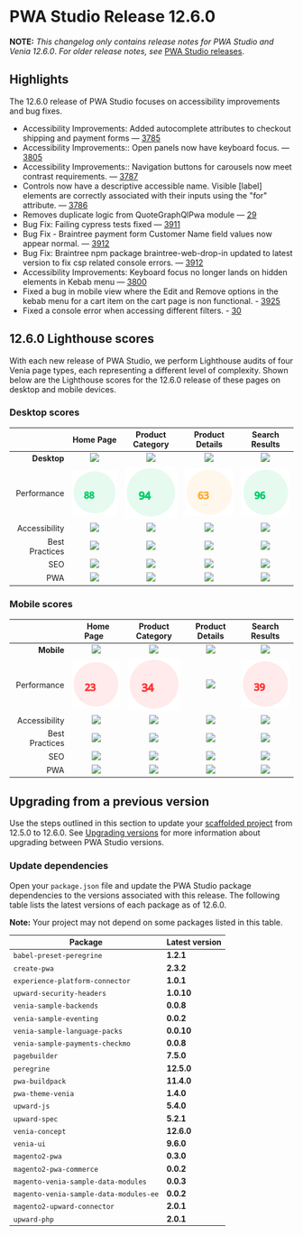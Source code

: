 # PWA Studio Release 12.6.0


**NOTE:**
_This changelog only contains release notes for PWA Studio and Venia 12.6.0_.
_For older release notes, see_ [PWA Studio releases][].

## Highlights

The 12.6.0 release of PWA Studio focuses on accessibility improvements and bug fixes.
  
-   Accessibility Improvements: Added autocomplete attributes to checkout shipping and payment forms — [3785][]  
-   Accessibility Improvements:: Open panels now have keyboard focus. — [3805][]   
-   Accessibility Improvements:: Navigation buttons for carousels now meet contrast requirements. — [3787][]  
-   Controls now have a descriptive accessible name. Visible \[label] elements are correctly associated with their inputs using the "for" attribute. — [3786][]  
-   Removes duplicate logic from QuoteGraphQlPwa module — [29][]  
-   Bug Fix: Failing cypress tests fixed — [3911][]  
-   Bug Fix - Braintree payment form Customer Name field values now appear normal. — [3912][]  
-   Bug Fix: Braintree npm package braintree-web-drop-in updated to latest version to fix csp related console errors. — [3912][]  
-   Accessibility Improvements: Keyboard focus no longer lands on hidden elements in Kebab menu — [3800][]   
-   Fixed a bug in mobile view where the Edit and Remove options in the kebab menu for a cart item on the cart page is non functional. - [3925][]
-   Fixed a console error when accessing different filters. - [30][]

## 12.6.0 Lighthouse scores

With each new release of PWA Studio, we perform Lighthouse audits of four Venia page types, each representing a different level of complexity. Shown below are the Lighthouse scores for the 12.6.0 release of these pages on desktop and mobile devices.

### Desktop scores

|               | Home Page | Product Category | Product Details | Search Results |
| ------------: | :---------------: | :---------------: | :---------------: | :---------------: |
| **Desktop** | ![](images/venia_page_home.png) | ![](images/venia_page_category.png) | ![](images/venia_page_details.png) | ![](images/venia_page_search.png) |
| Performance | ![](images/score_88.svg) | ![](images/score_94.svg) | ![](images/score_63.svg) | ![](images/score_96.svg) |
| Accessibility | ![](images/score_100.svg) | ![](images/score_100.svg) | ![](images/score_100.svg) | ![](images/score_100.svg) | ![](images/score_100.svg) |
| Best Practices | ![](images/score_100.svg) | ![](images/score_100.svg) | ![](images/score_100.svg) | ![](images/score_100.svg) | ![](images/score_100.svg) |
| SEO | ![](images/score_100.svg) | ![](images/score_100.svg) | ![](images/score_100.svg) | ![](images/score_100.svg) | ![](images/score_100.svg) |
| PWA | ![](images/pwa_perfect.svg) | ![](images/pwa_perfect.svg) | ![](images/pwa_perfect.svg) | ![](images/pwa_perfect.svg) | ![](images/pwa_perfect.svg) |

### Mobile scores

|               | &nbsp;&nbsp;Home Page&nbsp;&nbsp; | Product Category | Product Details | Search Results |
| ------------: | :---------------: | :---------------: | :---------------: | :---------------: |
| **Mobile** | ![](images/venia_page_home.png) | ![](images/venia_page_category.png) | ![](images/venia_page_details.png) | ![](images/venia_page_search.png) |
| Performance | ![](images/score_23.svg) | ![](images/score_34.svg) | ![](images/score_27.svg) | ![](images/score_39.svg) |
| Accessibility | ![](images/score_100.svg) | ![](images/score_100.svg) | ![](images/score_100.svg) | ![](images/score_100.svg) |
| Best Practices | ![](images/score_100.svg) | ![](images/score_100.svg) | ![](images/score_100.svg) | ![](images/score_100.svg) |
| SEO | ![](images/score_100.svg) | ![](images/score_100.svg) | ![](images/score_100.svg) | ![](images/score_100.svg) |
| PWA | ![](images/pwa_perfect.svg) | ![](images/pwa_imperfect.svg) | ![](images/pwa_imperfect.svg) | ![](images/pwa_perfect.svg) |

## Upgrading from a previous version

Use the steps outlined in this section to update your [scaffolded project][] from 12.5.0 to 12.6.0.
See [Upgrading versions][] for more information about upgrading between PWA Studio versions.

[scaffolded project]: https://developer.adobe.com/commerce/pwa-studio/tutorials/
[upgrading versions]: https://developer.adobe.com/commerce/pwa-studio/guides/upgrading-versions/

### Update dependencies

Open your `package.json` file and update the PWA Studio package dependencies to the versions associated with this release.
The following table lists the latest versions of each package as of 12.6.0.

**Note:**
Your project may not depend on some packages listed in this table.

| Package                             | Latest version |
|-------------------------------------|----------------|
| `babel-preset-peregrine`            | **1.2.1**      |
| `create-pwa`                        | **2.3.2**      |
| `experience-platform-connector`     | **1.0.1**      |
| `upward-security-headers`           | **1.0.10**     |
| `venia-sample-backends`             | **0.0.8**      |
| `venia-sample-eventing`             | **0.0.2**      |
| `venia-sample-language-packs`       | **0.0.10**     |
| `venia-sample-payments-checkmo`     | **0.0.8**      |
| `pagebuilder`                       | **7.5.0**      |
| `peregrine`                         | **12.5.0**     |
| `pwa-buildpack`                     | **11.4.0**     |
| `pwa-theme-venia`                   | **1.4.0**      |
| `upward-js`                         | **5.4.0**      |
| `upward-spec`                       | **5.2.1**      |
| `venia-concept`                     | **12.6.0**     |
| `venia-ui`                          | **9.6.0**      |
| `magento2-pwa`                      | **0.3.0**      |
| `magento2-pwa-commerce`             | **0.0.2**      |
| `magento-venia-sample-data-modules` | **0.0.3**      |
| `magento-venia-sample-data-modules-ee`| **0.0.2**    |
| `magento2-upward-connector`         | **2.0.1**      |
| `upward-php`                        | **2.0.1**      |

[3785]: https://github.com/magento/pwa-studio/pull/3785
[3805]: https://github.com/magento/pwa-studio/pull/3805
[3787]: https://github.com/magento/pwa-studio/pull/3787
[3786]: https://github.com/magento/pwa-studio/pull/3786
[29]: https://github.com/magento-commerce/magento2-pwa/pull/29
[3911]: https://github.com/magento/pwa-studio/pull/3911
[3912]: https://github.com/magento/pwa-studio/pull/3912
[3800]: https://github.com/magento/pwa-studio/pull/3800
[30]: https://github.com/magento-commerce/magento2-pwa/pull/30
[3925]: https://github.com/magento/pwa-studio/pull/3925
[29]: https://github.com/magento-commerce/magento2-pwa/pull/29

[PWA Studio releases]: https://github.com/magento/pwa-studio/releases

